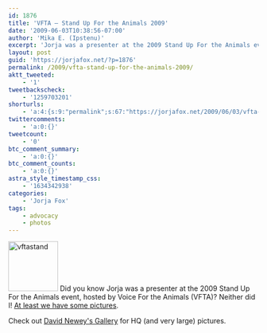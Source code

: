 ```yaml
---
id: 1876
title: 'VFTA — Stand Up For the Animals 2009'
date: '2009-06-03T10:38:56-07:00'
author: 'Mika E. (Ipstenu)'
excerpt: 'Jorja was a presenter at the 2009 Stand Up For the Animals event, hosted by Voice For the Animals (VTFA).  Pictures have been found.'
layout: post
guid: 'https://jorjafox.net/?p=1876'
permalink: /2009/vfta-stand-up-for-the-animals-2009/
aktt_tweeted:
    - '1'
tweetbackscheck:
    - '1259703201'
shorturls:
    - 'a:4:{s:9:"permalink";s:67:"https://jorjafox.net/2009/06/03/vfta-stand-up-for-the-animals-2009/";s:7:"tinyurl";s:25:"http://tinyurl.com/nu87dx";s:4:"isgd";s:18:"http://is.gd/538bI";s:5:"bitly";s:20:"http://bit.ly/6E7w86";}'
twittercomments:
    - 'a:0:{}'
tweetcount:
    - '0'
btc_comment_summary:
    - 'a:0:{}'
btc_comment_counts:
    - 'a:0:{}'
astra_style_timestamp_css:
    - '1634342938'
categories:
    - 'Jorja Fox'
tags:
    - advocacy
    - photos
---
```


<a href="https://jorjafox.net/gallery/pub/animals/20090305-vtastandup/"><img src="//static.jorjafox.net/wordpress/2009/06/vftastand-100x100.jpg" alt="vftastand" title="vftastand" width="100" height="100" class="alignleft size-thumbnail wp-image-1877" /></a> Did you know Jorja was a presenter at the 2009 Stand Up For the Animals event, hosted by Voice For the Animals (VFTA)?  Neither did I!  <a href="https://jorjafox.net/gallery/pub/animals/20090305-vtastandup/">At least we have some pictures</a>.

Check out <a href="http://dnewey.smugmug.com/gallery/7517625_E5yc5#486654668_h8tdj">David Newey's Gallery</a> for HQ (and very large) pictures.
